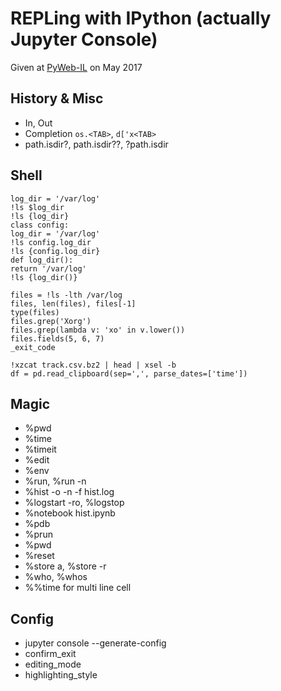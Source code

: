 # REPLing with IPython (actually Jupyter Console)

Given at [PyWeb-IL](https://www.meetup.com/PyWeb-IL/) on May 2017

## History & Misc
* In, Out
* Completion `os.<TAB>`, `d['x<TAB>`
* path.isdir?, path.isdir??, ?path.isdir


## Shell
    log_dir = '/var/log'
    !ls $log_dir
    !ls {log_dir}
    class config:
	log_dir = '/var/log'
    !ls config.log_dir
    !ls {config.log_dir}
    def log_dir():
	return '/var/log'
    !ls {log_dir()}

    files = !ls -lth /var/log
    files, len(files), files[-1]
    type(files)
    files.grep('Xorg')
    files.grep(lambda v: 'xo' in v.lower())
    files.fields(5, 6, 7)
    _exit_code

    !xzcat track.csv.bz2 | head | xsel -b
    df = pd.read_clipboard(sep=',', parse_dates=['time'])

## Magic
* %pwd
* %time
* %timeit
* %edit
* %env
* %run, %run -n
* %hist -o -n -f hist.log
* %logstart -ro, %logstop
* %notebook hist.ipynb
* %pdb
* %prun
* %pwd
* %reset
* %store a, %store -r
* %who, %whos
* %%time for multi line cell

## Config

* jupyter console --generate-config
* confirm_exit
* editing_mode
* highlighting_style    
